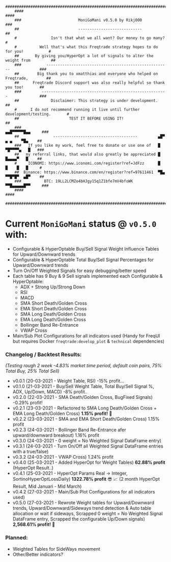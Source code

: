 ```
    ####################################################################################
    ####                                                                            ####
    ###                         MoniGoMani v0.5.0 by Rikj000                         ###
    ##                          ----------------------------                          ##
    #               Isn't that what we all want? Our money to go many?                 #
    #          Well that's what this Freqtrade strategy hopes to do for you!           #
    ##       By giving you/HyperOpt a lot of signals to alter the weight from         ##
    ###           ------------------------------------------------------             ###
    ##        Big thank you to xmatthias and everyone who helped on Freqtrade,        ##
    ##      Freqtrade Discord support was also really helpful so thank you too!       ##
    ###         -------------------------------------------------------              ###
    ##              Disclaimer: This strategy is under development.                   ##
    #      I do not recommend running it live until further development/testing.       #
    ##                      TEST IT BEFORE USING IT!                                  ##
    ###                                                              ▄▄█▀▀▀▀▀█▄▄     ###
    ##               -------------------------------------         ▄█▀  ▄ ▄    ▀█▄    ##
    ###   If you like my work, feel free to donate or use one of   █   ▀█▀▀▀▀▄   █   ###
    ##   my referral links, that would also greatly be appreciated █    █▄▄▄▄▀   █    ##
    #     ICONOMI: https://www.iconomi.com/register?ref=JdFzz      █    █    █   █     #
    ##  Binance: https://www.binance.com/en/register?ref=97611461  ▀█▄ ▀▀█▀█▀  ▄█▀    ##
    ###          BTC: 19LL2LCMZo4bHJgy15q1Z1bfe7mV4bfoWK             ▀▀█▄▄▄▄▄█▀▀     ###
    ####                                                                            ####
    ####################################################################################
```

# **Current `MoniGoMani` status @ `v0.5.0`** with:
- Configurable & HyperOptable Buy/Sell Signal Weight Influence Tables for Upward/Downward trends
- Configurable & HyperOptable Total Buy/Sell Signal Percentages for Upward/Downward trends
- Turn On/Off Weighted Signals for easy debugging/better speed
- Each table has 9 Buy & 9 Sell signals implemented each Configurable & HyperOptable:
  - ADX + Strong Up/Strong Down
  - RSI
  - MACD
  - SMA Short Death/Golden Cross 
  - EMA Short Death/Golden Cross 
  - SMA Long Death/Golden Cross 
  - EMA Long Death/Golden Cross 
  - Bollinger Band Re-Entrance
  - VWAP Cross
- Main/Sub Plot Configurations for all indicators used (Handy for FreqUI but requires Docker `freqtrade:develop_plot` & `technical` dependencies)

### **Changelog / Backtest Results**:
*(Testing rough 2 week -4.83% market time period, default coin pairs, 75% Total Buy, 25% Total Sell)*
- v0.0.1 (20-03-2021 - Weight Table, RSI)  -15% profit...
- v0.1.0 (21-03-2021 - Buy/Sell Weight Table, Total Buy/Sell Signal %, ADX, Up/Down, MACD) -8% profit..
- v0.2.0 (22-03-2021 - SMA Death/Golden Cross, BugFixed Signals) -0.29% profit!
- v0.2.1 (23-03-2021 - Refactored to SMA Long Death/Golden Cross + EMA Long Death/Golden Cross) **1.15% profit!** :partying_face:
- v0.2.2 (23-03-2021 - SMA and EMA Short Death/Golden Cross) 1.15% profit
- v0.2.3 (24-03-2021 - Bollinger Band Re-Entrance afer upward/downward breakout) 1.16% profit
- v0.3.0 (24-03-2021 - 0 weight = No Weighted Signal DataFrame entry)
- v0.3.1 (24-03-2021 - Turn On/Off all Weighted Signal DataFrame entries with a true/false)
- v0.3.2 (24-03-2021 - VWAP Cross) 1.24% profit
- v0.4.0 (25-03-2021 - Added HyperOpt for Weight Tables) **62.88% profit** (HyperOpt Result..)
- v0.4.1 (25-03-2021 - HyperOpt Params Real -> Integer, SortinoHyperOptLossDaily) **1322.78% profit** :sunglasses: :chart_with_upwards_trend:  (2 month HyperOpt Result, Mid Januari - Mid March)
- v0.4.2 (27-03-2021 - Main/Sub Plot Configurations for all indicators used)
- v0.5.0 (27-03-2021 - Rewrote Weight tables for Upward/Downward trends, Upward/Downward/Sideways trend detection & Auto table allocation or wait if sideways, Scrapped 0 weight = No Weighted Signal DataFrame entry, Scrapped the configurable Up/Down signals) **2,568.61% profit!** :partying_face: 

### **Planned**:   
- Weighted Tables for SideWays movement
- Other/Better indicators?
